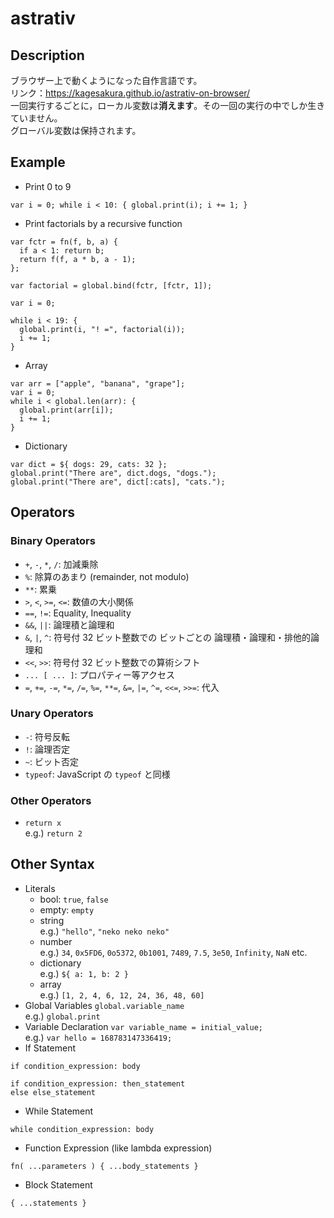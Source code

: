 # astrativ
## Description
ブラウザー上で動くようになった自作言語です。  
リンク：https://kagesakura.github.io/astrativ-on-browser/  
一回実行するごとに，ローカル変数は**消えます**。その一回の実行の中でしか生きていません。  
グローバル変数は保持されます。  
## Example
- Print 0 to 9
```
var i = 0; while i < 10: { global.print(i); i += 1; }
```
- Print factorials by a recursive function
```
var fctr = fn(f, b, a) {
  if a < 1: return b;
  return f(f, a * b, a - 1);
};

var factorial = global.bind(fctr, [fctr, 1]);

var i = 0;

while i < 19: {
  global.print(i, "! =", factorial(i));
  i += 1;
}
```
- Array
```
var arr = ["apple", "banana", "grape"];
var i = 0;
while i < global.len(arr): {
  global.print(arr[i]);
  i += 1;
}
```
- Dictionary
```
var dict = ${ dogs: 29, cats: 32 };
global.print("There are", dict.dogs, "dogs.");
global.print("There are", dict[:cats], "cats.");
```
## Operators
### Binary Operators
- `+`, `-`, `*`, `/`: 加減乗除
- `%`: 除算のあまり (remainder, not modulo)
- `**`: 累乗
- `>`, `<`, `>=`, `<=`: 数値の大小関係
- `==`, `!=`: Equality, Inequality
- `&&`, `||`: 論理積と論理和
- `&`, `|`, `^`: 符号付 32 ビット整数での ビットごとの 論理積・論理和・排他的論理和
- `<<`, `>>`: 符号付 32 ビット整数での算術シフト
- `... [ ... ]`: プロパティー等アクセス
- `=`, `+=`, `-=`, `*=`, `/=`, `%=`, `**=`, `&=`, `|=`, `^=`, `<<=`, `>>=`: 代入
### Unary Operators
- `-`: 符号反転
- `!`: 論理否定
- `~`: ビット否定
- `typeof`: JavaScript の `typeof` と同様
### Other Operators
- `return x`  
e.g.) `return 2` 
## Other Syntax
- Literals
  - bool: `true`, `false`
  - empty: `empty`
  - string  
  e.g.) `"hello"`, `"neko neko neko"`
  - number  
  e.g.) `34`, `0x5FD6`, `0o5372`, `0b1001`, `7489`, `7.5`, `3e50`, `Infinity`, `NaN` etc.
  - dictionary  
  e.g.) `${ a: 1, b: 2 }`
  - array  
  e.g.) `[1, 2, 4, 6, 12, 24, 36, 48, 60]`
- Global Variables
`global.variable_name`  
e.g.) `global.print`
- Variable Declaration
`var variable_name = initial_value;`  
e.g.) `var hello = 168783147336419;`
- If Statement
```
if condition_expression: body
```
```
if condition_expression: then_statement
else else_statement
```
- While Statement
```
while condition_expression: body
```
- Function Expression (like lambda expression)
```
fn( ...parameters ) { ...body_statements }
```
- Block Statement
```
{ ...statements }
```
